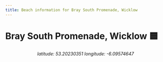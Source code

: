 ```yaml
---
title: Beach information for Bray South Promenade, Wicklow
---
```

# Bray South Promenade, Wicklow 🟦

<div align="center"><i>latitude: 53.20230351 longitude: -6.09574647</i></div>